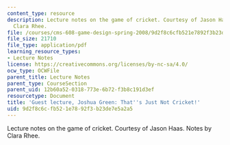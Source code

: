 ```yaml
---
content_type: resource
description: Lecture notes on the game of cricket. Courtesy of Jason Haas. Notes by
  Clara Rhee.
file: /courses/cms-608-game-design-spring-2008/9d2f8c6cfb521e7892f3b23de7e5a2a5_MITCMS_608s08_lec_notes32.pdf
file_size: 21710
file_type: application/pdf
learning_resource_types:
- Lecture Notes
license: https://creativecommons.org/licenses/by-nc-sa/4.0/
ocw_type: OCWFile
parent_title: Lecture Notes
parent_type: CourseSection
parent_uid: 12b60a52-0318-773e-6b72-f3b8c191d3ef
resourcetype: Document
title: 'Guest lecture, Joshua Green: That''s Just Not Cricket!'
uid: 9d2f8c6c-fb52-1e78-92f3-b23de7e5a2a5
---
```

Lecture notes on the game of cricket. Courtesy of Jason Haas. Notes by Clara Rhee.